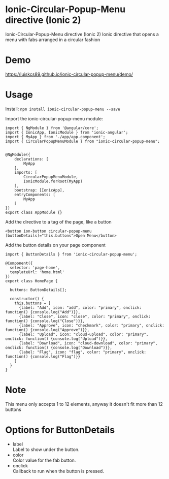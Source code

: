 # Ionic-Circular-Popup-Menu directive (Ionic 2)

Ionic-Circular-Popup-Menu directive (Ionic 2)
Ionic directive that opens a menu with fabs arranged in a circular fashion

# Demo

https://luiskcs89.github.io/ionic-circular-popup-menu/demo/

# Usage

Install: `npm install ionic-circular-popup-menu --save`

Import the ionic-circular-popup-menu module:

```
import { NgModule } from '@angular/core';
import { IonicApp, IonicModule } from 'ionic-angular';
import { MyApp } from './app/app.component';
import { CircularPopupMenuModule } from "ionic-circular-popup-menu";


@NgModule({
    declarations: [
        MyApp
    ],
    imports: [
        CircularPopupMenuModule,
        IonicModule.forRoot(MyApp)
    ],
    bootstrap: [IonicApp],
    entryComponents: [
        MyApp
    ]
})
export class AppModule {}
```

Add the directive to a tag of the page, like a button

```
<button ion-button circular-popup-menu [buttonDetails]="this.buttons">Open Menu</button>
```

Add the button details on your page component

```
import { ButtonDetails } from 'ionic-circular-popup-menu';
      
@Component({
  selector: 'page-home',
  templateUrl: 'home.html'
})
export class HomePage {

  buttons: ButtonDetails[];

  constructor() { 
    this.buttons = [
      {label: "Add", icon: "add", color: "primary", onclick: function() {console.log("Add")}},
      {label: "Close", icon: "close", color: "primary", onclick: function() {console.log("Close")}},
      {label: "Approve", icon: "checkmark", color: "primary", onclick: function() {console.log("Approve")}},
      {label: "Upload", icon: "cloud-upload", color: "primary", onclick: function() {console.log("Upload")}},
      {label: "Download", icon: "cloud-download", color: "primary", onclick: function() {console.log("Download")}},
      {label: "Flag", icon: "flag", color: "primary", onclick: function() {console.log("Flag")}}
    ]
  }
}
```

# Note

This menu only accepts 1 to 12 elements, anyway it doesn't fit more than 12 buttons


# Options for ButtonDetails

* label    
Label to show under the button.
* color    
Color value for the fab button.
* onclick    
Callback to run when the button is pressed.